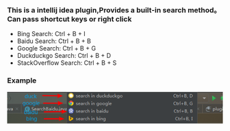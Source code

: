 ### This is a intellij idea plugin,Provides a built-in search method。Can pass shortcut keys or right click
- Bing Search: Ctrl + B + I
- Baidu Search: Ctrl + B + B
- Google Search: Ctrl + B + G
- Duckduckgo Search: Ctrl + B + D
- StackOverflow Search: Ctrl + B + S

### Example

![example](src/img/BrowserSearch.png)